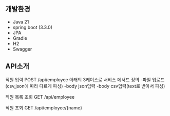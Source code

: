 ## 개발환경
- Java 21
- spring boot (3.3.0)
- JPA
- Gradle
- H2
- Swagger

## API소개
직원 입력
POST /api/employee
아래의 3케이스로 서비스 메서드 정의
-파일 업로드(csv,json에 따라 다르게 파싱)
-body json입력
-body csv입력(text로 받아서 파싱)


직원 목록 조회
GET /api/employee

직원 조회
GET /api/employee/{name}